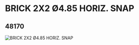# BRICK 2X2 Ø4.85 HORIZ. SNAP
## 48170
![BRICK 2X2 Ø4.85 HORIZ. SNAP](https://lc-www-live-s.legocdn.com/media/bricks/5/2/4225923.jpg)